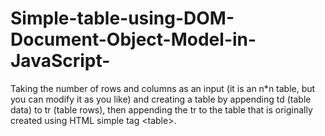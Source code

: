 # Simple-table-using-DOM-Document-Object-Model-in-JavaScript-
Taking the number of rows and columns as an input (it is an n*n table, but you can modify it as you like) and creating a table by appending td (table data) to tr (table rows), then appending the tr to the table that is originally created using HTML simple tag &lt;table>.
